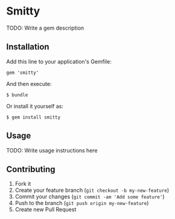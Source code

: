 # Smitty

TODO: Write a gem description

## Installation

Add this line to your application's Gemfile:

    gem 'smitty'

And then execute:

    $ bundle

Or install it yourself as:

    $ gem install smitty

## Usage

TODO: Write usage instructions here

## Contributing

1. Fork it
2. Create your feature branch (`git checkout -b my-new-feature`)
3. Commit your changes (`git commit -am 'Add some feature'`)
4. Push to the branch (`git push origin my-new-feature`)
5. Create new Pull Request
